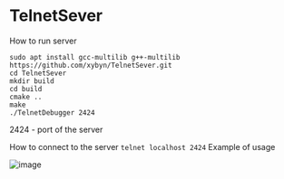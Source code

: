 # TelnetSever

How to run server

```
sudo apt install gcc-multilib g++-multilib
https://github.com/xybyn/TelnetSever.git
cd TelnetSever
mkdir build 
cd build
cmake ..
make
./TelnetDebugger 2424
```

2424 - port of the server

How to connect to the server
`
telnet localhost 2424
`
Example of usage

![image](https://user-images.githubusercontent.com/39160454/206844556-04a4eb79-4eaf-4d75-8c39-494efa076c0f.png)
